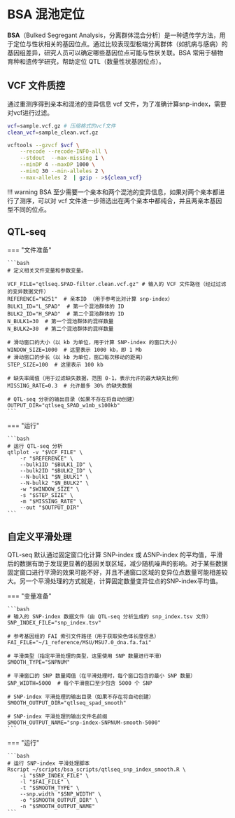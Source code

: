 # BSA 混池定位

**BSA**（Bulked Segregant Analysis，分离群体混合分析）是一种遗传学方法，用于定位与性状相关的基因位点。通过比较表现型极端分离群体（如抗病与感病）的基因组差异，研究人员可以确定哪些基因位点可能与性状关联。BSA 常用于植物育种和遗传学研究，帮助定位 QTL（数量性状基因位点）。



## VCF 文件质控

通过重测序得到亲本和混池的变异信息 vcf 文件，为了准确计算snp-index，需要对vcf进行过滤。

```bash
vcf=sample.vcf.gz # 压缩格式的vcf文件
clean_vcf=sample_clean.vcf.gz

vcftools --gzvcf $vcf \
	--recode --recode-INFO-all \
	--stdout  --max-missing 1 \
	--minDP 4 --maxDP 1000 \
	--minQ 30 --min-alleles 2 \
	--max-alleles 2  | gzip - >${clean_vcf}

```

!!! warning
    BSA 至少需要一个亲本和两个混池的变异信息，如果对两个亲本都进行了测序，可以对 vcf 文件进一步筛选出在两个亲本中都纯合，并且两亲本基因型不同的位点。


## QTL-seq



=== "文件准备"

    ```bash
    # 定义相关文件变量和参数变量。
    
    VCF_FILE="qtlseq.SPAD-filter.clean.vcf.gz" # 输入的 VCF 文件路径（经过过滤的变异数据文件）
    REFERENCE="W251"  # 亲本ID （用于参考比对计算 snp-index）
    BULK1_ID="L_SPAD"  # 第一个混池群体的 ID
    BULK2_ID="H_SPAD"  # 第二个混池群体的 ID
    N_BULK1=30	# 第一个混池群体的混样数量
    N_BULK2=30	# 第二个混池群体的混样数量
    
    # 滑动窗口的大小（以 kb 为单位，用于计算 SNP-index 的窗口大小）
    WINDOW_SIZE=1000  # 这里表示 1000 kb，即 1 Mb
    # 滑动窗口的步长（以 kb 为单位，窗口每次移动的距离）
    STEP_SIZE=100  # 这里表示 100 kb
    
    # 缺失率阈值（用于过滤缺失数据，范围 0-1，表示允许的最大缺失比例）
    MISSING_RATE=0.3  # 允许最多 30% 的缺失数据
    
    # QTL-seq 分析的输出目录（如果不存在将自动创建）
    OUTPUT_DIR="qtlseq_SPAD_w1mb_s100kb"
    ```

=== "运行"

    ```bash
    # 运行 QTL-seq 分析
    qtlplot -v "$VCF_FILE" \
        -r "$REFERENCE" \
        --bulk1ID "$BULK1_ID" \
        --bulk2ID "$BULK2_ID" \
        --N-bulk1 "$N_BULK1" \
        --N-bulk2 "$N_BULK2" \
        -w "$WINDOW_SIZE" \
        -s "$STEP_SIZE" \
        -m "$MISSING_RATE" \
        --out "$OUTPUT_DIR"
    ```

## 自定义平滑处理

QTL-seq 默认通过固定窗口化计算 SNP-index 或 ΔSNP-index 的平均值，平滑后的数据有助于发现更显著的基因关联区域，减少随机噪声的影响。对于某些数据固定窗口进行平滑的效果可能不好，并且不通窗口区域的变异位点数量可能相差较大。另一个平滑处理的方式就是，计算固定数量变异位点的SNP-index平均值。

=== "变量准备"

    ```bash
    # 输入的 SNP-index 数据文件（由 QTL-seq 分析生成的 snp_index.tsv 文件）
    SNP_INDEX_FILE="snp_index.tsv"

    # 参考基因组的 FAI 索引文件路径（用于获取染色体长度信息）
    FAI_FILE="~/1_reference/MSU/MSU7.0_dna.fa.fai"

    # 平滑类型（指定平滑处理的类型，这里使用 SNP 数量进行平滑）
    SMOOTH_TYPE="SNPNUM"

    # 平滑窗口的 SNP 数量阈值（在平滑处理时，每个窗口包含的最小 SNP 数量）
    SNP_WIDTH=5000  # 每个平滑窗口至少包含 5000 个 SNP

    # SNP-index 平滑处理的输出目录（如果不存在将自动创建）
    SMOOTH_OUTPUT_DIR="qtlseq_spad_smooth"

    # SNP-index 平滑处理的输出文件名前缀
    SMOOTH_OUTPUT_NAME="snp-index-SNPNUM-smooth-5000"
    ```

=== "运行"

    ```bash
    # 运行 SNP-index 平滑处理脚本
    Rscript ~/scripts/bsa_scripts/qtlseq_snp_index_smooth.R \
        -i "$SNP_INDEX_FILE" \
        -l "$FAI_FILE" \
        -t "$SMOOTH_TYPE" \
        --snp.width "$SNP_WIDTH" \
        -o "$SMOOTH_OUTPUT_DIR" \
        -n "$SMOOTH_OUTPUT_NAME"
    ```


